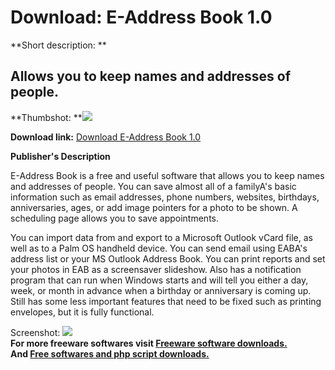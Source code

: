 # Download: E-Address Book 1.0

**Short description: **

## Allows you to keep names and addresses of people.

  
**Thumbshot: **![](http://www.freewarefiles.com/screenshot/eaddressbook_md.gif)   
  
**Download link:** [Download E-Address Book 1.0](http://freesoftwares.boysofts.com/E-Address-Book_program_19144.html)  
  

**Publisher's Description**  
  

E-Address Book is a free and useful software that allows you to keep names and
addresses of people. You can save almost all of a familyA's basic information
such as email addresses, phone numbers, websites, birthdays, anniversaries,
ages, or add image pointers for a photo to be shown. A scheduling page allows
you to save appointments.

You can import data from and export to a Microsoft Outlook vCard file, as well
as to a Palm OS handheld device. You can send email using EABA's address list
or your MS Outlook Address Book. You can print reports and set your photos in
EAB as a screensaver slideshow. Also has a notification program that can run
when Windows starts and will tell you either a day, week, or month in advance
when a birthday or anniversary is coming up. Still has some less important
features that need to be fixed such as printing envelopes, but it is fully
functional.

  
  
Screenshot: ![](http://www.freewarefiles.com/screenshot/eaddressbook.gif)  
**For more freeware softwares visit [Freeware software downloads.](http://freesoftwares.boysofts.com/)**   
**And [Free softwares and php script downloads.](http://www.boysofts.com/)**

